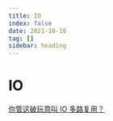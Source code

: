 ```yaml
---
title: IO
index: false
date: 2021-10-18
tag: []
sidebar: heading
---
```


# IO

[你管这破玩意叫 IO 多路复用？](https://mp.weixin.qq.com/s/Ok7SIROXu1THUbWsFu-UYw)

